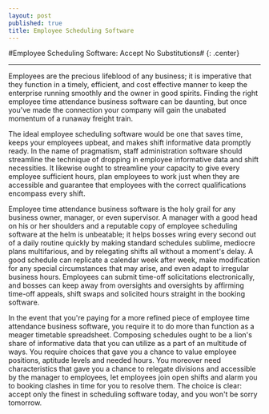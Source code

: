 ```yaml
---
layout: post
published: true
title: Employee Scheduling Software
---
```

#Employee Scheduling Software: Accept No Substitutions# {: .center}
***
Employees are the precious lifeblood of any business; it is imperative that they function in a timely, efficient, and cost effective manner to keep the enterprise running smoothly and the owner in good spirits. Finding the right employee time attendance business software can be daunting, but once you've made the connection your company will gain the unabated momentum of a runaway freight train.

The ideal employee scheduling software would be one that saves time, keeps your employees upbeat, and makes shift informative data promptly ready. In the name of pragmatism, staff administration software should streamline the technique of dropping in employee informative data and shift necessities. It likewise ought to streamline your capacity to give every employee sufficient hours, plan employees to work just when they are accessible and guarantee that employees with the correct qualifications encompass every shift.

Employee time attendance business software is the holy grail for any business owner, manager, or even supervisor. A manager with a good head on his or her shoulders and a reputable copy of employee scheduling software at the helm is unbeatable; it helps bosses wring every second out of a daily routine quickly by making standard schedules sublime, mediocre plans multifarious, and by relegating shifts all without a moment's delay. A good schedule can replicate a calendar week after week, make modification for any special circumstances that may arise, and even adapt to irregular business hours. Employees can submit time-off solicitations electronically, and bosses can keep away from oversights and oversights by affirming time-off appeals, shift swaps and solicited hours straight in the booking software.

In the event that you're paying for a more refined piece of employee time attendance business software, you require it to do more than function as a meager timetable spreadsheet. Composing schedules ought to be a lion's share of informative data that you can utilize as a part of an multitude of ways. You require choices that gave you a chance to value employee positions, aptitude levels and needed hours. You moreover need characteristics that gave you a chance to relegate divisions and accessible by the manager to employees, let employees join open shifts and alarm you to booking clashes in time for you to resolve them. The choice is clear: accept only the finest in scheduling software today, and you won't be sorry tomorrow.
